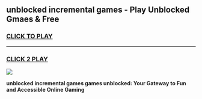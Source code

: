 
## unblocked incremental games - Play Unblocked Gmaes & Free
<h3>
<a href="https://news.freeplayer.one?title=unblocked_incremental_games&ref=16F">CLICK TO PLAY</a></h3>
<hr>

<h3>
<a href="https://news.freeplayer.one?title=unblocked_incremental_games&ref=16F">CLICK 2 PLAY</a>
  
</h3>

<a href="https://news.freeplayer.one?title=unblocked_incremental_games&ref=16F/"><img src="https://clearcache.store/games.png"></a>


**unblocked incremental games games unblocked: Your Gateway to Fun and Accessible Online Gaming**
